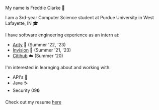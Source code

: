 My name is Freddie Clarke 👋

I am a 3rd-year Computer Science student at Purdue University in West Lafayette, IN 🎓

I have software engineering experience as an intern at:

*   [Arity](https://www.arity.com) 🚗 (Summer '22, '23)
*   [Invision](https://www.invisionapp.com) 🎨 (Summer '21, '23)
*   [Citihub](https://www.citihub.com) ☁️ (Summer '20)

I'm interested in learnging about and working with:

*   API's 📡
*   Java ☕
*   Security 09🔒

Check out my resume [here](https://github.com/freddieclarke13/resume/raw/main/resume-2-9-23.pdf)
